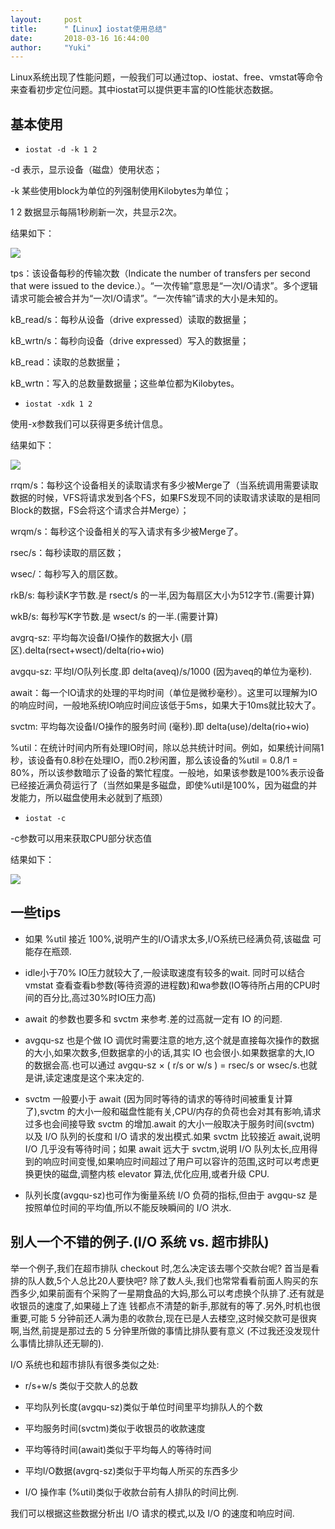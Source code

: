 ```yaml
---
layout:     post
title:      "【Linux】iostat使用总结"
date:       2018-03-16 16:44:00
author:     "Yuki"
---
```




Linux系统出现了性能问题，一般我们可以通过top、iostat、free、vmstat等命令来查看初步定位问题。其中iostat可以提供更丰富的IO性能状态数据。

## 基本使用

* `iostat -d -k 1 2`

 -d 表示，显示设备（磁盘）使用状态；
 
 -k 某些使用block为单位的列强制使用Kilobytes为单位；
 
 1 2 数据显示每隔1秒刷新一次，共显示2次。
 
 结果如下：
 
 <img src="../../../../../img/blogs/iostat/01.png">
 
 tps：该设备每秒的传输次数（Indicate the number of transfers per second that were issued to the device.）。“一次传输”意思是“一次I/O请求”。多个逻辑请求可能会被合并为“一次I/O请求”。“一次传输”请求的大小是未知的。

 kB_read/s：每秒从设备（drive expressed）读取的数据量；

 kB_wrtn/s：每秒向设备（drive expressed）写入的数据量；

 kB_read：读取的总数据量；

 kB_wrtn：写入的总数量数据量；这些单位都为Kilobytes。
 
* `iostat -xdk 1 2`

 使用-x参数我们可以获得更多统计信息。
 
 结果如下：

  <img src="../../../../../img/blogs/iostat/02.png">
  
  rrqm/s：每秒这个设备相关的读取请求有多少被Merge了（当系统调用需要读取数据的时候，VFS将请求发到各个FS，如果FS发现不同的读取请求读取的是相同Block的数据，FS会将这个请求合并Merge）；
  
  wrqm/s：每秒这个设备相关的写入请求有多少被Merge了。

 rsec/s：每秒读取的扇区数；

 wsec/：每秒写入的扇区数。

 rkB/s:      每秒读K字节数.是 rsect/s 的一半,因为每扇区大小为512字节.(需要计算)

 wkB/s:    每秒写K字节数.是 wsect/s 的一半.(需要计算)

 avgrq-sz: 平均每次设备I/O操作的数据大小 (扇区).delta(rsect+wsect)/delta(rio+wio)

 avgqu-sz: 平均I/O队列长度.即 delta(aveq)/s/1000 (因为aveq的单位为毫秒).

 await：每一个IO请求的处理的平均时间（单位是微秒毫秒）。这里可以理解为IO的响应时间，一般地系统IO响应时间应该低于5ms，如果大于10ms就比较大了。

 svctm:   平均每次设备I/O操作的服务时间 (毫秒).即 delta(use)/delta(rio+wio)

 %util：在统计时间内所有处理IO时间，除以总共统计时间。例如，如果统计间隔1秒，该设备有0.8秒在处理IO，而0.2秒闲置，那么该设备的%util = 0.8/1 = 80%，所以该参数暗示了设备的繁忙程度。一般地，如果该参数是100%表示设备已经接近满负荷运行了（当然如果是多磁盘，即使%util是100%，因为磁盘的并发能力，所以磁盘使用未必就到了瓶颈）
 
* `iostat -c `

 -c参数可以用来获取CPU部分状态值
 
 结果如下：
 
 <img src="../../../../../img/blogs/iostat/03.png">
 
 ## 一些tips 
 
 
* 如果 %util 接近 100%,说明产生的I/O请求太多,I/O系统已经满负荷,该磁盘
 可能存在瓶颈.
 
* idle小于70% IO压力就较大了,一般读取速度有较多的wait.
同时可以结合vmstat 查看查看b参数(等待资源的进程数)和wa参数(IO等待所占用的CPU时间的百分比,高过30%时IO压力高)

* await 的参数也要多和 svctm 来参考.差的过高就一定有 IO 的问题.

* avgqu-sz 也是个做 IO 调优时需要注意的地方,这个就是直接每次操作的数据的大小,如果次数多,但数据拿的小的话,其实 IO 也会很小.如果数据拿的大,IO 的数据会高.也可以通过 avgqu-sz × ( r/s or w/s ) = rsec/s or wsec/s.也就是讲,读定速度是这个来决定的.

* svctm 一般要小于 await (因为同时等待的请求的等待时间被重复计算了),svctm 的大小一般和磁盘性能有关,CPU/内存的负荷也会对其有影响,请求过多也会间接导致 svctm 的增加.await 的大小一般取决于服务时间(svctm) 以及 I/O 队列的长度和 I/O 请求的发出模式.如果 svctm 比较接近 await,说明 I/O 几乎没有等待时间；如果 await 远大于 svctm,说明 I/O 队列太长,应用得到的响应时间变慢,如果响应时间超过了用户可以容许的范围,这时可以考虑更换更快的磁盘,调整内核 elevator 算法,优化应用,或者升级 CPU.

* 队列长度(avgqu-sz)也可作为衡量系统 I/O 负荷的指标,但由于 avgqu-sz 是按照单位时间的平均值,所以不能反映瞬间的 I/O 洪水.

## 别人一个不错的例子.(I/O 系统 vs. 超市排队)

举一个例子,我们在超市排队 checkout 时,怎么决定该去哪个交款台呢? 首当是看排的队人数,5个人总比20人要快吧? 除了数人头,我们也常常看看前面人购买的东西多少,如果前面有个采购了一星期食品的大妈,那么可以考虑换个队排了.还有就是收银员的速度了,如果碰上了连 钱都点不清楚的新手,那就有的等了.另外,时机也很重要,可能 5 分钟前还人满为患的收款台,现在已是人去楼空,这时候交款可是很爽啊,当然,前提是那过去的 5 分钟里所做的事情比排队要有意义 (不过我还没发现什么事情比排队还无聊的).

I/O 系统也和超市排队有很多类似之处:

* r/s+w/s 类似于交款人的总数

* 平均队列长度(avgqu-sz)类似于单位时间里平均排队人的个数

* 平均服务时间(svctm)类似于收银员的收款速度

* 平均等待时间(await)类似于平均每人的等待时间

* 平均I/O数据(avgrq-sz)类似于平均每人所买的东西多少

* I/O 操作率 (%util)类似于收款台前有人排队的时间比例.

我们可以根据这些数据分析出 I/O 请求的模式,以及 I/O 的速度和响应时间.


 
 
 
  

